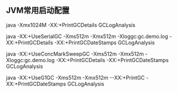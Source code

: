

## JVM常用启动配置

 java -Xmx1024M -XX:+PrintGCDetails GCLogAnalysis

java -XX:+UseSerialGC -Xms512m -Xmx512m -Xloggc:gc.demo.log -XX:+PrintGCDetails -XX:+PrintGCDateStamps GCLogAnalysis

java -XX:+UseConcMarkSweepGC  -Xms512m -Xmx512m  -Xloggc:gc.demo.log  -XX:+PrintGCDetails -XX:+PrintGCDateStamps GCLogAnalysis

java -XX:+UseG1GC -Xms512m -Xmx512m  --XX:+PrintGC  -XX:+PrintGCDateStamps GCLogAnalysis

